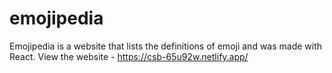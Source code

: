 # emojipedia
Emojipedia is a website that lists the definitions of emoji and was made with React.
View the website - https://csb-65u92w.netlify.app/
